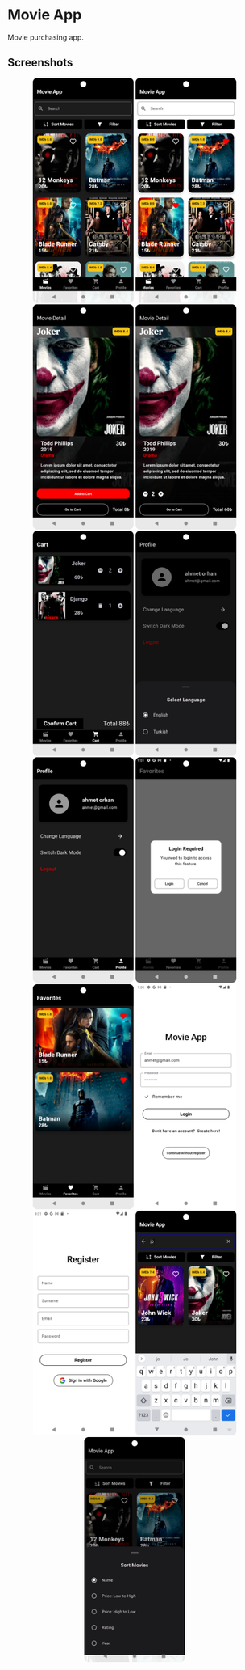 # Movie App

Movie purchasing app.
## Screenshots
<p align="center">
  <img src="/Screenshots/home.png" alt="Home Page" width="200"/>
  <img src="/Screenshots/home_light.png" alt="Portfolio Page" width="200"/>
  <img src="/Screenshots/movie_detail.png" alt="Markets Page" width="200"/>
  <img src="/Screenshots/movie_detail_add.png" alt="Portfolio Page" width="200"/>
  <img src="/Screenshots/cart.png" alt="Profile Page" width="200"/>
  <img src="/Screenshots/profile_change_lang.png" alt="Profile lang Page" width="200"/>
  <img src="/Screenshots/profile.png" alt="Trade crypto Page" width="200"/>
  <img src="/Screenshots/fav_visitor.png" alt="Trade sell Page" width="200"/>
  <img src="/Screenshots/fav.png" alt="Trade success dialog" width="200"/>
  <img src="/Screenshots/login.png" alt="Log out dialog" width="200"/>
  <img src="/Screenshots/register.png" alt="Login required dialog" width="200"/>
  <img src="/Screenshots/home_search.png" alt="Sign in page" width="200"/>
  <img src="/Screenshots/home_sort.png" alt="Sign up page" width="200"/>
</p>
